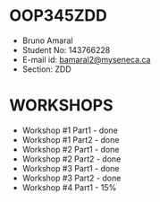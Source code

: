# OOP345ZDD
- Bruno Amaral
- Student No: 143766228
- E-mail id: bamaral2@myseneca.ca
- Section: ZDD

# WORKSHOPS
- Workshop #1 Part1 - done
- Workshop #1 Part2 - done
- Workshop #2 Part1 - done
- Workshop #2 Part2 - done
- Workshop #3 Part1 - done
- Workshop #3 Part2 - done
- Workshop #4 Part1 - 15%
